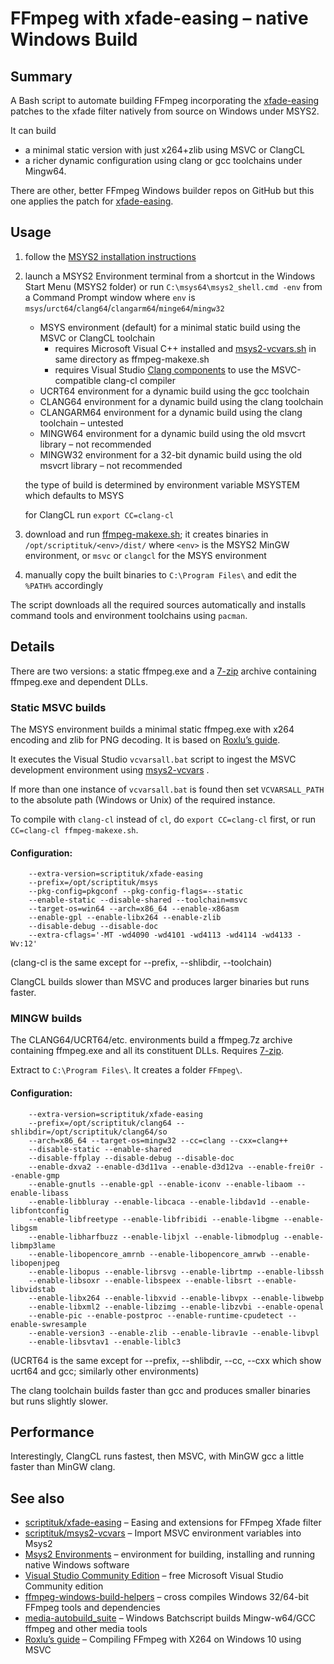 # FFmpeg with xfade-easing – native Windows Build

## Summary

A Bash script to automate building FFmpeg
incorporating the [xfade-easing](https://github.com/scriptituk/xfade-easing) patches to the xfade filter
natively from source on Windows under MSYS2.

It can build
- a minimal static version with just x264+zlib using MSVC or ClangCL
- a richer dynamic configuration using clang or gcc toolchains under Mingw64.

There are other, better FFmpeg Windows builder repos on GitHub but this one applies the patch for [xfade-easing](https://github.com/scriptituk/xfade-easing).

## Usage

1. follow the [MSYS2 installation instructions](https://www.msys2.org)

1. launch a MSYS2 Environment terminal from a shortcut in the Windows Start Menu (MSYS2 folder)
   or run `C:\msys64\msys2_shell.cmd -env` from a Command Prompt window
   where `env` is `msys`/`urct64`/`clang64`/`clangarm64`/`minge64`/`mingw32`

   - MSYS environment (default) for a minimal static build using the MSVC or ClangCL toolchain
     - requires Microsoft Visual C++ installed and
       [msys2-vcvars.sh](https://github.com/scriptituk/msys2-vcvars/blob/main/msys2-vcvars.sh)
       in same directory as ffmpeg-makexe\.sh
     - requires Visual Studio [Clang components](https://learn.microsoft.com/en-us/cpp/build/clang-support-msbuild#install-1)
       to use the MSVC-compatible clang-cl compiler
   - UCRT64 environment for a dynamic build using the gcc toolchain
   - CLANG64 environment for a dynamic build using the clang toolchain
   - CLANGARM64 environment for a dynamic build using the clang toolchain – untested
   - MINGW64 environment for a dynamic build using the old msvcrt library – not recommended
   - MINGW32 environment for a 32-bit dynamic build using the old msvcrt library – not recommended

   the type of build is determined by environment variable MSYSTEM which defaults to MSYS

   for ClangCL run `export CC=clang-cl`

1. download and run [ffmpeg-makexe.sh](ffmpeg-makexe.sh);
   it creates binaries in
   `/opt/scriptituk/<env>/dist/`
   where `<env>` is the MSYS2 MinGW environment, or `msvc` or `clangcl` for the MSYS environment

1. manually copy the built binaries to `C:\Program Files\` and edit the `%PATH%` accordingly

The script downloads all the required sources automatically
and installs command tools and environment toolchains using `pacman`.

## Details

There are two versions: a static ffmpeg.exe and a [7-zip](https://www.7-zip.org/) archive containing ffmpeg.exe and dependent DLLs.

### Static MSVC builds

The MSYS environment builds a minimal static ffmpeg.exe with x264 encoding and zlib for PNG decoding.
It is based on [Roxlu’s guide](https://www.roxlu.com/2019/062/compiling-ffmpeg-with-x264-on-windows-10-using-msvc).

It executes the Visual Studio `vcvarsall.bat` script to ingest the MSVC development environment using
[msys2-vcvars](https://github.com/scriptituk/msys2-vcvars) .

If more than one instance of `vcvarsall.bat` is found then set `VCVARSALL_PATH` to the absolute path (Windows or Unix)
of the required instance.

To compile with `clang-cl` instead of `cl`, do `export CC=clang-cl` first, or run `CC=clang-cl ffmpeg-makexe.sh`.

#### Configuration:

```
    --extra-version=scriptituk/xfade-easing  
    --prefix=/opt/scriptituk/msys  
    --pkg-config=pkgconf --pkg-config-flags=--static  
    --enable-static --disable-shared --toolchain=msvc  
    --target-os=win64 --arch=x86_64 --enable-x86asm  
    --enable-gpl --enable-libx264 --enable-zlib  
    --disable-debug --disable-doc  
    --extra-cflags='-MT -wd4090 -wd4101 -wd4113 -wd4114 -wd4133 -Wv:12'
```

(clang-cl is the same except for --prefix, --shlibdir, --toolchain)

ClangCL builds slower than MSVC and produces larger binaries but runs faster.

### MINGW builds

The CLANG64/UCRT64/etc. environments build a ffmpeg.7z archive containing ffmpeg.exe and all its constituent DLLs.
Requires [7-zip](https://www.7-zip.org/download.html).

Extract to `C:\Program Files\`.
It creates a folder `FFmpeg\`.

#### Configuration:

```
    --extra-version=scriptituk/xfade-easing
    --prefix=/opt/scriptituk/clang64 --shlibdir=/opt/scriptituk/clang64/so
    --arch=x86_64 --target-os=mingw32 --cc=clang --cxx=clang++
    --disable-static --enable-shared
    --disable-ffplay --disable-debug --disable-doc
    --enable-dxva2 --enable-d3d11va --enable-d3d12va --enable-frei0r --enable-gmp
    --enable-gnutls --enable-gpl --enable-iconv --enable-libaom --enable-libass
    --enable-libbluray --enable-libcaca --enable-libdav1d --enable-libfontconfig
    --enable-libfreetype --enable-libfribidi --enable-libgme --enable-libgsm
    --enable-libharfbuzz --enable-libjxl --enable-libmodplug --enable-libmp3lame
    --enable-libopencore_amrnb --enable-libopencore_amrwb --enable-libopenjpeg
    --enable-libopus --enable-librsvg --enable-librtmp --enable-libssh
    --enable-libsoxr --enable-libspeex --enable-libsrt --enable-libvidstab
    --enable-libx264 --enable-libxvid --enable-libvpx --enable-libwebp
    --enable-libxml2 --enable-libzimg --enable-libzvbi --enable-openal
    --enable-pic --enable-postproc --enable-runtime-cpudetect --enable-swresample
    --enable-version3 --enable-zlib --enable-librav1e --enable-libvpl
    --enable-libsvtav1 --enable-liblc3
```

(UCRT64 is the same except for --prefix, --shlibdir, --cc, --cxx which show ucrt64 and gcc; similarly other environments)

The clang toolchain builds faster than gcc and produces smaller binaries but runs slightly slower.

## Performance

Interestingly, ClangCL runs fastest, then MSVC, with MinGW gcc a little faster than MinGW clang.

## See also

- [scriptituk/xfade-easing](https://github.com/scriptituk/xfade-easing) – Easing and extensions for FFmpeg Xfade filter
- [scriptituk/msys2-vcvars](https://github.com/scriptituk/msys2-vcvars) – Import MSVC environment variables into Msys2
- [Msys2 Environments](https://www.msys2.org/docs/environments/) – environment for building, installing and running native Windows software
- [Visual Studio Community Edition](https://visualstudio.microsoft.com/vs/community/) – free Microsoft Visual Studio Community edition
- [ffmpeg-windows-build-helpers](https://github.com/rdp/ffmpeg-windows-build-helpers) – cross compiles Windows 32/64-bit FFmpeg tools and dependencies
- [media-autobuild_suite](https://github.com/m-ab-s/media-autobuild_suite) – Windows Batchscript builds Mingw-w64/GCC ffmpeg and other media tools
- [Roxlu’s guide](https://www.roxlu.com/2019/062/compiling-ffmpeg-with-x264-on-windows-10-using-msvc) – Compiling FFmpeg with X264 on Windows 10 using MSVC
